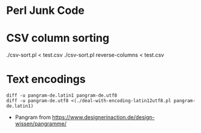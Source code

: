 # Perl Junk Code

# CSV column sorting

   ./csv-sort.pl < test.csv
   ./csv-sort.pl reverse-columns < test.csv

# Text encodings

    diff -u pangram-de.latin1 pangram-de.utf8
    diff -u pangram-de.utf8 <(./deal-with-encoding-latin12utf8.pl pangram-de.latin1)

- Pangram from https://www.designerinaction.de/design-wissen/pangramme/

